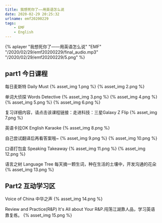 ```yaml
---
title: 我想死你了——用英语怎么说
date: 2020-02-29 20:25:32
urlname: emf20200229
tags:
    - EMF
    - English
---
```


  {% aplayer "我想死你了——用英语怎么说" "EMF" "/2020/02/29/emf20200229/final_audio.mp3"  "/2020/02/29/emf20200229/5.png" %}
 <!-- more -->
 
  ## part1 今日课程
  每日麦斯特 Daily Must
  {% asset_img 1.png %}
  {% asset_img 2.png %}
  <br/>
  
  单词大侦探 Words Detective
  {% asset_img 3.png %}
  {% asset_img 4.png %}
  {% asset_img 5.png %}
  {% asset_img 6.png %}
  <br/>
  
  复习详细内容，请点击该课程链接：走进科技：三星Galaxy Z Flip
  {% asset_img 7.png %}
  <br/>
  
  英语卡拉OK English Karaoke
  {% asset_img 8.png %}
  <br/>
  
  自己尝试翻译后再看答案哦~
  {% asset_img 9.png %}
  {% asset_img 10.png %}
  <br/>
  
  口语打包盒 Speaking Takeaway
  {% asset_img 11.png %}
  {% asset_img 12.png %}
  <br/>
  
  语言之树 Language Tree
  每天摘一颗生词，种在生活的土壤中，开发沟通的花朵
  {% asset_img 13.png %}
  <br/>
  
  ## Part2 互动学习区
  Voice of China 中华之声
  {% asset_img 14.png %}
  <br/>
  
  Review and Practice(R&P)
  It's All about Your R&P.闯荡江湖靠人品，学习英语靠复练。
  {% asset_img 15.png %}